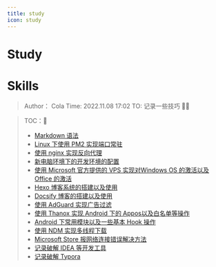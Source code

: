 ```yaml
---
title: study
icon: study
---
```


# Study

# Skills

> Author： Cola
> Time: 2022.11.08 17:02
> TO: 记录一些技巧 😶‍🌫️

> TOC：📇
>
> - [Markdown 语法](http://43.143.184.147:3000/#/Study/Skills/skills01)
> - [Linux 下使用 PM2 实现端口常驻](http://43.143.184.147:3000/#/Study/Skills/skills02)
> - [使用 nginx 实现反向代理](http://43.143.184.147:3000/#/Study/Skills/skills03)
> - [新电脑环境下的开发环境的配置](http://43.143.184.147:3000/#/Study/Skills/skills04)
> - [使用 Microsoft 官方提供的 VPS 实现对Windows OS 的激活以及 Office 的激活](http://43.143.184.147:3000/#/Study/Skills/skills05)
> - [Hexo 博客系统的搭建以及使用](http://43.143.184.147:3000/#/Study/Skills/skills06)
> - [Docsify 博客的搭建以及使用](http://43.143.184.147:3000/#/Study/Skills/skills07)
> - [使用 AdGuard 实现广告过滤](http://43.143.184.147:3000/#/Study/Skills/skills08)
> - [使用 Thanox 实现 Android 下的 Appos以及白名单等操作](http://43.143.184.147:3000/#/Study/Skills/skills09)
> - [Android 下常用模块以及一些基本 Hook  操作](http://43.143.184.147:3000/#/Study/Skills/skills10)
> - [使用 NDM 实现多线程下载](http://43.143.184.147:3000/#/Study/Skills/skills11)
> - [Microsoft Store 报网络连接错误解决方法](http://43.143.184.147:3000/#/Study/Skills/skills12)
> - [记录破解 IDEA  等开发工具](http://43.143.184.147:3000/#/Study/Skills/skills12)
> - [记录破解 Typora](http://43.143.184.147:3000/#/Study/Skills/skills13)
